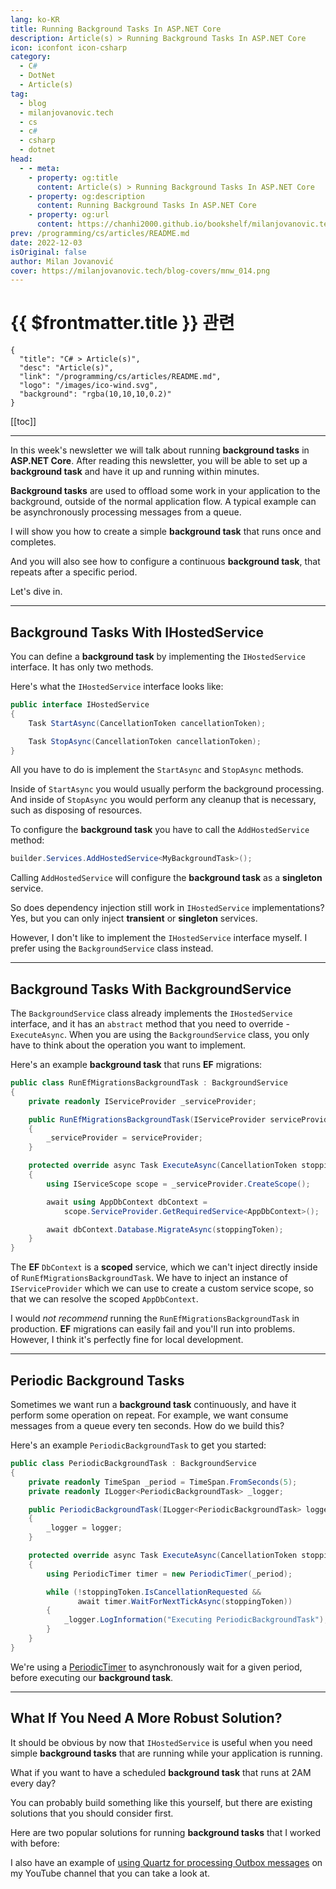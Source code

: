 ```yaml
---
lang: ko-KR
title: Running Background Tasks In ASP.NET Core
description: Article(s) > Running Background Tasks In ASP.NET Core
icon: iconfont icon-csharp
category: 
  - C#
  - DotNet
  - Article(s)
tag: 
  - blog
  - milanjovanovic.tech
  - cs
  - c#
  - csharp
  - dotnet
head:
  - - meta:
    - property: og:title
      content: Article(s) > Running Background Tasks In ASP.NET Core
    - property: og:description
      content: Running Background Tasks In ASP.NET Core
    - property: og:url
      content: https://chanhi2000.github.io/bookshelf/milanjovanovic.tech/running-background-tasks-in-asp-net-core.html
prev: /programming/cs/articles/README.md
date: 2022-12-03
isOriginal: false
author: Milan Jovanović
cover: https://milanjovanovic.tech/blog-covers/mnw_014.png
---
```


# {{ $frontmatter.title }} 관련

```component VPCard
{
  "title": "C# > Article(s)",
  "desc": "Article(s)",
  "link": "/programming/cs/articles/README.md",
  "logo": "/images/ico-wind.svg",
  "background": "rgba(10,10,10,0.2)"
}
```

[[toc]]

---

<SiteInfo
  name="Running Background Tasks In ASP.NET Core"
  desc="In this week's newsletter we will talk about running background tasks in ASP .NET Core. After reading this newsletter, you will be able to set up a background task and have it up and running within minutes. Background tasks are used to offload some work in your application to the background, outside of the normal application flow. A typical example can be asynchronously processing messages from a queue. I will show you how to create a simple background task that runs once and completes. And you will also see how to configure a continuous background task, that repeats after a specific period."
  url="https://milanjovanovic.tech/blog/running-background-tasks-in-asp-net-core/"
  logo="https://milanjovanovic.tech/profile_favicon.png"
  preview="https://milanjovanovic.tech/blog-covers/mnw_014.png"/>

In this week's newsletter we will talk about running **background tasks** in **ASP.NET Core**. After reading this newsletter, you will be able to set up a **background task** and have it up and running within minutes.

**Background tasks** are used to offload some work in your application to the background, outside of the normal application flow. A typical example can be asynchronously processing messages from a queue.

I will show you how to create a simple **background task** that runs once and completes.

And you will also see how to configure a continuous **background task**, that repeats after a specific period.

Let's dive in.

---

## Background Tasks With IHostedService

You can define a **background task** by implementing the `IHostedService` interface. It has only two methods.

Here's what the `IHostedService` interface looks like:

```cs
public interface IHostedService
{
    Task StartAsync(CancellationToken cancellationToken);

    Task StopAsync(CancellationToken cancellationToken);
}
```

All you have to do is implement the `StartAsync` and `StopAsync` methods.

Inside of `StartAsync` you would usually perform the background processing. And inside of `StopAsync` you would perform any cleanup that is necessary, such as disposing of resources.

To configure the **background task** you have to call the `AddHostedService` method:

```cs
builder.Services.AddHostedService<MyBackgroundTask>();
```

Calling `AddHostedService` will configure the **background task** as a **singleton** service.

So does dependency injection still work in `IHostedService` implementations?<br/>Yes, but you can only inject **transient** or **singleton** services.

However, I don't like to implement the `IHostedService` interface myself. I prefer using the `BackgroundService` class instead.

---

## Background Tasks With BackgroundService

The `BackgroundService` class already implements the `IHostedService` interface, and it has an `abstract` method that you need to override - `ExecuteAsync`. When you are using the `BackgroundService` class, you only have to think about the operation you want to implement.

Here's an example **background task** that runs **EF** migrations:

```cs
public class RunEfMigrationsBackgroundTask : BackgroundService
{
    private readonly IServiceProvider _serviceProvider;

    public RunEfMigrationsBackgroundTask(IServiceProvider serviceProvider)
    {
        _serviceProvider = serviceProvider;
    }

    protected override async Task ExecuteAsync(CancellationToken stoppingToken)
    {
        using IServiceScope scope = _serviceProvider.CreateScope();

        await using AppDbContext dbContext =
            scope.ServiceProvider.GetRequiredService<AppDbContext>();

        await dbContext.Database.MigrateAsync(stoppingToken);
    }
}
```

The **EF** `DbContext` is a **scoped** service, which we can't inject directly inside of `RunEfMigrationsBackgroundTask`. We have to inject an instance of `IServiceProvider` which we can use to create a custom service scope, so that we can resolve the scoped `AppDbContext`.

I would *not recommend* running the `RunEfMigrationsBackgroundTask` in production. **EF** migrations can easily fail and you'll run into problems. However, I think it's perfectly fine for local development.

---

## Periodic Background Tasks

Sometimes we want run a **background task** continuously, and have it perform some operation on repeat. For example, we want consume messages from a queue every ten seconds. How do we build this?

Here's an example `PeriodicBackgroundTask` to get you started:

```cs
public class PeriodicBackgroundTask : BackgroundService
{
    private readonly TimeSpan _period = TimeSpan.FromSeconds(5);
    private readonly ILogger<PeriodicBackgroundTask> _logger;

    public PeriodicBackgroundTask(ILogger<PeriodicBackgroundTask> logger)
    {
        _logger = logger;
    }

    protected override async Task ExecuteAsync(CancellationToken stoppingToken)
    {
        using PeriodicTimer timer = new PeriodicTimer(_period);

        while (!stoppingToken.IsCancellationRequested &&
               await timer.WaitForNextTickAsync(stoppingToken))
        {
            _logger.LogInformation("Executing PeriodicBackgroundTask");
        }
    }
}
```

We're using a [<FontIcon icon="fa-brands fa-microsoft"/>PeriodicTimer](https://learn.microsoft.com/en-us/dotnet/api/system.threading.periodictimer?view=net-6.0) to asynchronously wait for a given period, before executing our **background task**.

---

## What If You Need A More Robust Solution?

It should be obvious by now that `IHostedService` is useful when you need simple **background tasks** that are running while your application is running.

What if you want to have a scheduled **background task** that runs at 2AM every day?

You can probably build something like this yourself, but there are existing solutions that you should consider first.

Here are two popular solutions for running **background tasks** that I worked with before:

<SiteInfo
  name="Quartz.NET"
  desc="Open-source scheduling framework for .NET."
  url="https://quartz-scheduler.net/"
  logo="https://quartz-scheduler.net/android-icon-192x192.png"
  preview="https://www.quartz-scheduler.net/quartz-logo-large.png"/>

<SiteInfo
  name="Hangfire – Background jobs and workers for .NET and .NET Core"
  desc="An easy way to perform background processing in .NET and .NET Core applications. No Windows Service or separate process required."
  url="https://hangfire.io/"
  logo="https://www.hangfire.io/apple-touch-icon.png"
  preview="https://www.hangfire.io/img/twitter-crd.png"/>

I also have an example of [<FontIcon icon="fa-brands fa-youtube"/>using Quartz for processing Outbox messages](https://youtu.be/XALvnX7MPeo) on my YouTube channel that you can take a look at.

<VidStack src="youtube/XALvnX7MPeo" />

